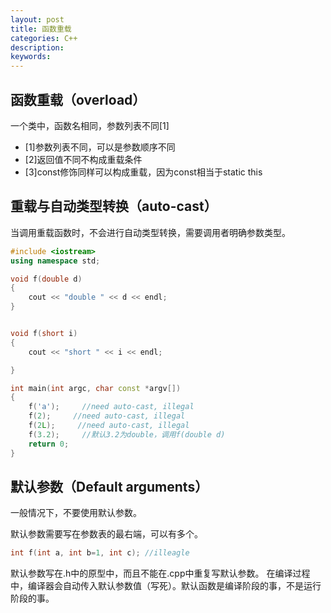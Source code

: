 ```yaml
---
layout: post
title: 函数重载
categories: C++
description: 
keywords: 
---
```



## 函数重载（overload）

一个类中，函数名相同，参数列表不同[1]

* [1]参数列表不同，可以是参数顺序不同
* [2]返回值不同不构成重载条件
* [3]const修饰同样可以构成重载，因为const相当于static this


## 重载与自动类型转换（auto-cast）

当调用重载函数时，不会进行自动类型转换，需要调用者明确参数类型。

```cpp
#include <iostream>
using namespace std;

void f(double d)
{
    cout << "double " << d << endl;
}


void f(short i)
{
    cout << "short " << i << endl;

}

int main(int argc, char const *argv[])
{
    f('a');     //need auto-cast, illegal
    f(2);     //need auto-cast, illegal
    f(2L);     //need auto-cast, illegal
    f(3.2);     //默认3.2为double，调用f(double d)
    return 0;
}


```
## 默认参数（Default arguments）
一般情况下，不要使用默认参数。

默认参数需要写在参数表的最右端，可以有多个。
```cpp
int f(int a, int b=1, int c); //illeagle
```

默认参数写在.h中的原型中，而且不能在.cpp中重复写默认参数。
在编译过程中，编译器会自动传入默认参数值（写死）。默认函数是编译阶段的事，不是运行阶段的事。

